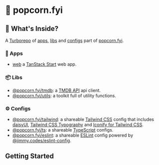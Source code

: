 # 🍿 popcorn.fyi

## 🎁 What's Inside?

A [Turborepo](https://turbo.build/repo) of [apps](#-apps), [libs](#-libs) and [configs](#️-configs) part of [popcorn.fyi](popcornfyi.vercel.app).

### 🚀 Apps

- [web](./apps/web/README.md) a [TanStack Start](https://tanstack.com/router/latest/docs/framework/react/start/overview) web app.

### 📦 Libs

- [@popcorn.fyi/tmdb](./libs/tmdb/README.md): a [TMDB API](https://developer.themoviedb.org/reference/intro/getting-started) api client.
- [@popcorn.fyi/utils](./libs/utils/README.md): a toolkit full of utility functions.

### ⚙️ Configs

- [@popcorn.fyi/tailwind](./configs/tailwind/README.md): a shareable [Tailwind CSS](https://tailwindcss.com) config that includes [daisyUI](https://daisyui.com), [Tailwind CSS Typography](https://tailwindcss-typography.vercel.app) and [Iconify for Tailwind CSS](https://iconify.design/docs/usage/css/tailwind).
- [@popcorn.fyi/ts](./configs/ts/README.md): a shareable [TypeScript](https://www.typescriptlang.org) configs.
- [@popcorn.fyi/eslint](./configs/eslint/README.md): a shareable [ESLint](https://eslint.org) config powered by [@jimmy.codes/eslint-config](https://github.com/jimmy-guzman/eslint-config).

## Getting Started
